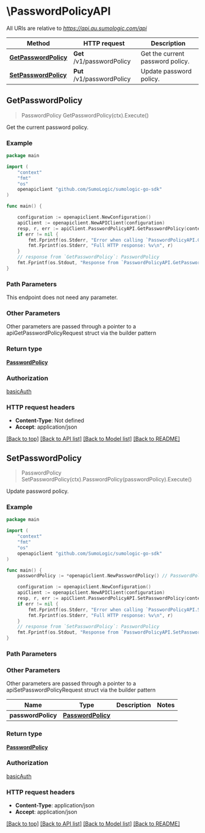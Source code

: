# \PasswordPolicyAPI

All URIs are relative to *https://api.au.sumologic.com/api*

Method | HTTP request | Description
------------- | ------------- | -------------
[**GetPasswordPolicy**](PasswordPolicyAPI.md#GetPasswordPolicy) | **Get** /v1/passwordPolicy | Get the current password policy.
[**SetPasswordPolicy**](PasswordPolicyAPI.md#SetPasswordPolicy) | **Put** /v1/passwordPolicy | Update password policy.



## GetPasswordPolicy

> PasswordPolicy GetPasswordPolicy(ctx).Execute()

Get the current password policy.



### Example

```go
package main

import (
	"context"
	"fmt"
	"os"
	openapiclient "github.com/SumoLogic/sumologic-go-sdk"
)

func main() {

	configuration := openapiclient.NewConfiguration()
	apiClient := openapiclient.NewAPIClient(configuration)
	resp, r, err := apiClient.PasswordPolicyAPI.GetPasswordPolicy(context.Background()).Execute()
	if err != nil {
		fmt.Fprintf(os.Stderr, "Error when calling `PasswordPolicyAPI.GetPasswordPolicy``: %v\n", err)
		fmt.Fprintf(os.Stderr, "Full HTTP response: %v\n", r)
	}
	// response from `GetPasswordPolicy`: PasswordPolicy
	fmt.Fprintf(os.Stdout, "Response from `PasswordPolicyAPI.GetPasswordPolicy`: %v\n", resp)
}
```

### Path Parameters

This endpoint does not need any parameter.

### Other Parameters

Other parameters are passed through a pointer to a apiGetPasswordPolicyRequest struct via the builder pattern


### Return type

[**PasswordPolicy**](PasswordPolicy.md)

### Authorization

[basicAuth](../README.md#basicAuth)

### HTTP request headers

- **Content-Type**: Not defined
- **Accept**: application/json

[[Back to top]](#) [[Back to API list]](../README.md#documentation-for-api-endpoints)
[[Back to Model list]](../README.md#documentation-for-models)
[[Back to README]](../README.md)


## SetPasswordPolicy

> PasswordPolicy SetPasswordPolicy(ctx).PasswordPolicy(passwordPolicy).Execute()

Update password policy.



### Example

```go
package main

import (
	"context"
	"fmt"
	"os"
	openapiclient "github.com/SumoLogic/sumologic-go-sdk"
)

func main() {
	passwordPolicy := *openapiclient.NewPasswordPolicy() // PasswordPolicy | 

	configuration := openapiclient.NewConfiguration()
	apiClient := openapiclient.NewAPIClient(configuration)
	resp, r, err := apiClient.PasswordPolicyAPI.SetPasswordPolicy(context.Background()).PasswordPolicy(passwordPolicy).Execute()
	if err != nil {
		fmt.Fprintf(os.Stderr, "Error when calling `PasswordPolicyAPI.SetPasswordPolicy``: %v\n", err)
		fmt.Fprintf(os.Stderr, "Full HTTP response: %v\n", r)
	}
	// response from `SetPasswordPolicy`: PasswordPolicy
	fmt.Fprintf(os.Stdout, "Response from `PasswordPolicyAPI.SetPasswordPolicy`: %v\n", resp)
}
```

### Path Parameters



### Other Parameters

Other parameters are passed through a pointer to a apiSetPasswordPolicyRequest struct via the builder pattern


Name | Type | Description  | Notes
------------- | ------------- | ------------- | -------------
 **passwordPolicy** | [**PasswordPolicy**](PasswordPolicy.md) |  | 

### Return type

[**PasswordPolicy**](PasswordPolicy.md)

### Authorization

[basicAuth](../README.md#basicAuth)

### HTTP request headers

- **Content-Type**: application/json
- **Accept**: application/json

[[Back to top]](#) [[Back to API list]](../README.md#documentation-for-api-endpoints)
[[Back to Model list]](../README.md#documentation-for-models)
[[Back to README]](../README.md)

